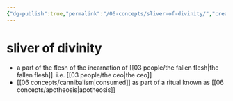 ```yaml
---
{"dg-publish":true,"permalink":"/06-concepts/sliver-of-divinity/","created":"2024-10-29T10:01:07.724-05:00","updated":"2024-12-27T11:11:44.007-06:00"}
---
```


# sliver of divinity
- a part of the flesh of the incarnation of [[03 people/the fallen flesh\|the fallen flesh]]. i.e. [[03 people/the ceo\|the ceo]]
- [[06 concepts/cannibalism\|consumed]] as part of a ritual known as [[06 concepts/apotheosis\|apotheosis]]